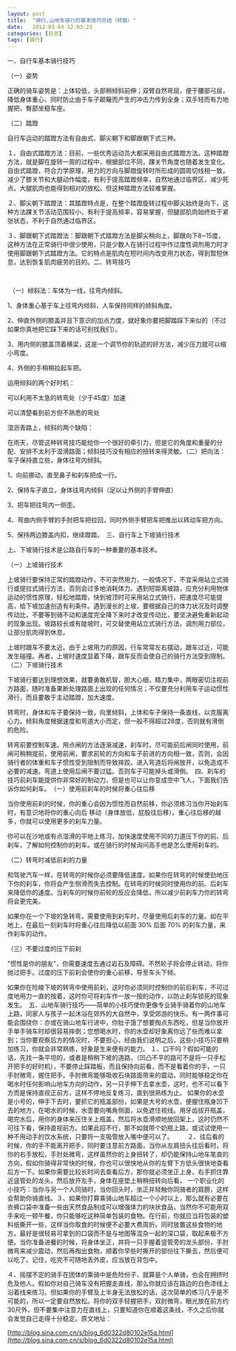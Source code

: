 ```yaml
---
layout: post
title:  "骑行,山地车骑行的基本技巧总结（转载）"
date:   2012-03-04 12:03:23
categories: [日志]
tags: [骑行]
---
```


一、自行车基本骑行技巧

（一）姿势

正确的骑车姿势是：上体较低，头部稍倾斜前伸；双臂自然弯屈，便于腰部弓屈，降低身体重心，同时防止由于车子颠簸而产生的冲击力传到全身；双手轻而有力地握把，臀部坐稳车座。

（二）踏蹬　　

自行车运动的踏蹬方法有自由式、脚尖朝下和脚跟朝下式三种。

１、自由式踏蹬方法：目前，一些优秀运动员大都采用自由式踏蹬方法。这种踏蹬方法，就是脚在旋转一周的过程中，根据部位不同，踝关节角度也随着发生变化。自由式踏蹬，符合力学原理，用力的方向与脚蹬旋转时所形成的圆周切线相一致，减少了膝关节和大腿动作幅度，有利于提高踏蹬频率，自然地通过临界区，减少死点。大腿肌肉也能得到相对的放松。但这种踏蹬方法较难掌握。

２、脚尖朝下踏蹬法：其踏蹬特点是，在整个踏蹬旋转过程中脚尖始终是向下，这种方法踝关节活动范围较小，有利于提高频率，容易掌握，但腿部肌肉始终处于紧张状态，不利于自然通过临界区。

３、脚跟朝下式踏蹬法：脚跟朝下式踏蹬方法是脚尖稍向上，脚跟向下8~15度，这种方法在正常骑行中很少使用，只是少数人在骑行过程中作过度性调剂用力时才使用脚跟朝下式踏蹬方法。它的特点是肌肉在短时间内改变用力状态，得到暂短休息，达到恢复肌肉疲劳的目的。二、转弯技巧 

 

 （一）倾斜法：车体为一线，往弯内倾斜。

1、身体重心基于车上往弯内倾斜，人车保持同样的倾斜角度。

2、伸直外侧的膝盖并且下意识的加点力度，就好象你要把脚踏踩下来似的（不过如果你真地把它踩下来的话可别找我们）。

3、用内侧的膝盖顶着横梁，这是一个调节你的轨迹的好方法，减少压力就可以缩小弯度。

4、外侧的手稍稍拉起车把。

运用倾斜的两个好时机：

可以利用不太急的转弯处（少于45度）加速

可以清楚看到前方但不熟悉的弯处

湿沥青路上，倾斜的两个缺陷：

在雨天，尽管这种转弯技巧能给你一个很好的牵引力，但是它的角度和重量的分配、安排不太利于湿滑路面；倾斜技巧没有相应的扭转来得灵敏。（二）把向法：车子保持直立些，身体往弯内倾斜。

1、向前挪动，直至鼻子和刹车把成一行。

2、保持车子直立，身体往弯内倾斜（足以让外侧的手臂伸直）

3、把车把往弯内一侧歪。

4、弯曲内侧手臂的手肘把车把拉回，同时外侧手臂把车把推出以转动车把方向。

5、保持两边膝盖内扣，继续蹬踏。　三、自行车上下坡骑行技术

上、下坡骑行技术是公路自行车的一种重要的基本技术。

（一）上坡骑行技术

上坡骑行要保持正常的踏蹬动作，不可突然用力，一般情况下，不宜采用站立式骑行或提拉式骑行方法，否则会过多地消耗体力。遇到短距离坡路，应充分利用物体运动的惯性原理，轻松地踏蹬，快到坡顶时可采用站立式骑行，把速度尽可能提高，给下坡加速创造有利条件。遇到漫长的上坡，要根据自己的体力状况及时调整传动比，不要等到骑不动和速度完全降下来时才改变传动比，要坚决避免重新起动的现象出现。坡路较长或有陡坡时，可交替使用站立式骑行方法，调剂用力部位，让部分肌肉得到休息。

上坡时跟车不要太近。由于上坡用力的原因，行车常常左右摆动，跟车过近，可能发生碰撞。再者，上坡时速度显着下降，跟车反而会使自己的骑行方法受到限制。（二）下坡骑行技术

下坡骑行要达到理想效果，就要勇敢机智，胆大心细，精力集中，两眼密切注视前方路面，随时准备果断处理路面上出现的任何情况；不仅要充分利用车子运动惯性滑行，而且要敢于主动踏蹬，加大速度。

转弯时，身体和车子要保持一致，向里倾斜，上体和车子保持一条直线，以克服离心力。倾斜角度根据速度和弯道大小而定，但一般不得超过28度，否则就有滑倒的危险。

转弯前要控制车速。用点闸的方法逐渐减速，刹车时，尽可能前后闸同时使用，前闸可稍稍提前，使用前闸，要求前轮的方向和车子前进的方向相一致，否则，会因骑行者的体重和车子惯性受到限制而导致摔跤。进入弯道后将闸放开，以免造成不必要的减速。弯道上使用后闸不要过猛。否则车子可能掉头或滑倒。　四、刹车的技巧前刹车能提供你非常好的制动力，但是也可以让你变成空中飞人，下面我们告诉你如何刹车。　（一）使用前刹车的时候将重心往后移

当你使用前刹的时候，你的重心会因为惯性而自然前移，你必须练习当你开始刹车时，有意识地将你的重心向后 移动（身体放低，屁股往后移）。重心往后移的越多，你就可以使用更多的刹车力量。

你可以在沙地或有点湿滑的平地上练习，加快速度使用不同的力道压下你的前、后刹车，了解如何控制你的刹车。或在骑行的时候询问高手他是怎么使用刹车的。

（二）转弯时减低前刹的力量

和驾驶汽车一样，在转弯的时候你必须要降低速度。如果你在转弯的时候使劲地压下你的刹车，你将会产生侧滑而失去控制。在转弯的时候同时使用你的前、后刹车来降低你的速度。当刹车的时候你前轮的反应会降低，所以减少前刹车力你的转弯将会更完美。

如果你在一个下坡的急转弯，需要使用到刹车时，尽量使用后刹车的力量。如在平地上，在最后一刻刹车时将重心往后降低以前面 30% 后面 70% 的刹车力量，来作刹车的动作。

（三）不要过度的压下前刹

"惯性是你的朋友"，你需要速度去通过岩石及障碍。不然轮子将会停止转动，将你抛过把手。过度的压下前刹会使你的重心前移，导至车头下倾。

如果你在险峻下坡的转弯中使用前刹，这时你必须同时控制你的前后刹车，不可过度地用力一直的按着，这时你可将刹车作一放一按的动作，以防止刹车锁死的现象发生。　五、山地车骑行技巧——简单的小技巧使你更像专业骑手骑着你的山地车上路，同家人与孩子一起沐浴在郊外的大自然中，享受郊游的快乐。有一两件事可能会围绕你：亦或在骑山地车行进中，你肚子饿了想要掏点东西吃，但是当你放开手单手骑车时却很容易摔倒；您想喝水时，你的水壶却好象离你远了些而难以拿到；当你要观察后方的情况时，不要担心，经由我们说明之后，这些小技巧只要稍加练习，你就会非常熟练，好象是生来便有的能力。 １、口干吗？假如可能的话，先找一条平坦的，或者是稍稍下坡的道路，（凹凸不平的路可不是将一只手松开把手的好时机），不要停止踩踏板，而且保持向前看，而不是看着你的手，一只手肘微弯，握住把手。手肘微弯能够吸收石块路面带来的震动，同时能够稳定你在喝水时任何影响山地车方向的动作，另一只手伸下去拿水壶，这时，也不可以看下方而是保持直视正前方，这样不停地反复练习，直到很熟练为止。 如果你的水壶是小号的，伸手下去时，要抓它的瓶盖部份，如果是大号的水壶，便握住瓶身凹下去的地方，在喝水的时候，水壶要向嘴角侧面，以免遮住视线。用牙齿拔开瓶盖，喝完水后，用你的身体来压住关上瓶盖，然后将水壶滑顺地放回架上，这时仍然不可往下看，保持直视前方。如果此招不行，那不如就带个奶瓶上路，或试试使用一种不用动手的饮水系统，只要将一支吸管放入嘴中便可以了。 　　２、往后看的时候，你的手不能离开把手，同时要注意前方路面，当你从左肩扭头往后看时，将你的右手放松，手肘处微弯，这样虽然你的上身扭转了，却仍能保持山地车笔直的方向，假如你骑得非常快的时候，你也可以很快地从你的左臂下方低头很快地查看后方一下。如果你需要比较长时间去查看后方，那你就必须坐正上身，右手抓住靠近竖管处的龙头，然后放开左手，身体在座垫上稍稍扭转向后看， 一个职业化的小技巧：当你与另一个人同骑时，当你回头时，坐正并轻触你同骑者的肩膀，这样会帮助你骑直线。３、如果你打算乘骑山地车超过一个小时以上，那么就有必要在衣裤口袋中准备一些由天然食品制成可以增强体力的块状食品，当然你不可能用双手来吃一顿午餐，你只能够吃这种简单包装的食物。在行前，你就应当将包装的塑料纸撕开一些，这样当你取食的时候便不必要大费周折。同时放置这些食物的地方，最好是很轻易可拿到的口袋而不是与地图等混杂一起的深口袋，取起来极不方便。当你准备进餐的时候，将身体坐正，并将一只手握着竖管旁的龙头部份，手肘微弯来减少震动，然后再掏出食物，顺着你早些时撕开的部份往下撕去，然后便可以吃了。记住，吃完不可随地丢外皮，应当放在背包中。 　　

４、摇摆不定的骑手在团体的乘骑中是危险份子，就算是个人单骑，也会在拥挤时危及他人。假如你对自己骑车没有把握走直线，那么你就应该在路边的白色漆线上沿着线来练习。但如果你的手臂及上半身无法放松的话，这次简单的练习几乎是不可能的，所以一定要自然放松。将你的双手轻握把手，双肘微弯，眼光放在前方约30尺外，但不要集中注意力在直线上，只要知道你在顺着这条线，不久之后你就会发觉自己走得十分稳定。原文地址：

[http://blog.sina.com.cn/s/blog_6d0322d80102e15a.html](http://blog.sina.com.cn/s/blog_6d0322d80102e15a.html)